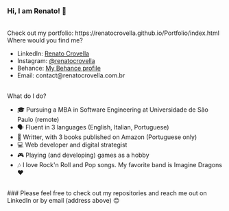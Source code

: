 ### Hi, I am Renato! 👋
<br>
Check out my portfolio: https://renatocrovella.github.io/Portfolio/index.html
<br>
Where would you find me?
<ul>
  <li>LinkedIn: <a href="https://www.linkedin.com/in/renatocrovella/">Renato Crovella</a></li>
  <li>Instagram: <a href="https://www.instagram.com/renatocrovella/">@renatocrovella</a></li>
  <li>Behance: <a href="https://www.behance.net/renatoleiva">My Behance profile</a></li>
  <li>Email: contact@renatocrovella.com.br</li>
</ul>
<br>
What do I do?
<ul> 
<li>🎓 Pursuing a MBA in Software Engineering at Universidade de São Paulo (remote)</li>
<li>🗣️ Fluent in 3 languages (English, Italian, Portuguese)</li>
<li>📝 Writter, with 3 books published on Amazon (Portuguese only)</li>
<li>💻 Web developer and digital strategist</li>
<li>🎮 Playing (and developing) games as a hobby</li>
<li>🎶 I love Rock'n Roll and Pop songs. My favorite band is Imagine Dragons ❤️</li>
</ul>
<br>
### Please feel free to check out my repositories and reach me out on LinkedIn or by email (address above) 😊
